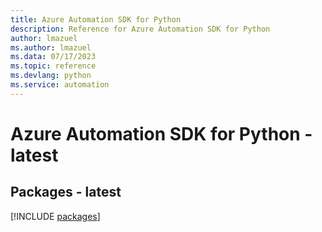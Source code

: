 ```yaml
---
title: Azure Automation SDK for Python
description: Reference for Azure Automation SDK for Python
author: lmazuel
ms.author: lmazuel
ms.data: 07/17/2023
ms.topic: reference
ms.devlang: python
ms.service: automation
---
```

# Azure Automation SDK for Python - latest
## Packages - latest
[!INCLUDE [packages](automation-index.md)]